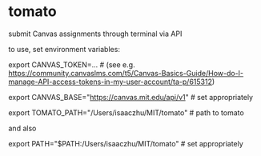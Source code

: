 # tomato
submit Canvas assignments through terminal via API

to use, set environment variables:

export CANVAS_TOKEN=... # (see e.g. https://community.canvaslms.com/t5/Canvas-Basics-Guide/How-do-I-manage-API-access-tokens-in-my-user-account/ta-p/615312)

export CANVAS_BASE="https://canvas.mit.edu/api/v1" # set appropriately

export TOMATO_PATH="/Users/isaaczhu/MIT/tomato" # path to tomato

and also

export PATH="$PATH:/Users/isaaczhu/MIT/tomato" # set appropriately